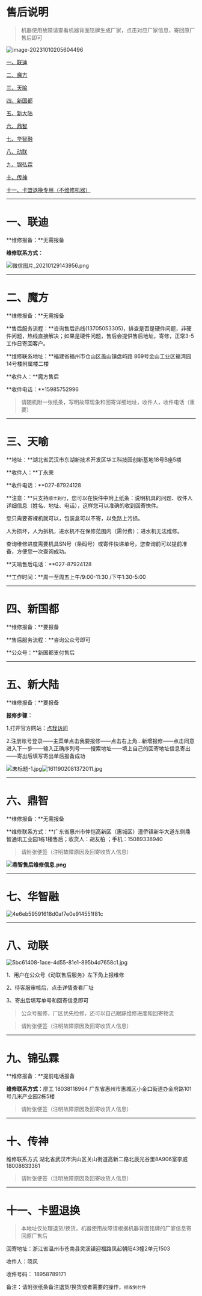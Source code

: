 # 售后说明

> 机器使用故障请查看机器背面铭牌生成厂家，点击对应厂家信息，寄回原厂售后即可

![image-20231010205604496](https://wiki.zjkmkj.com/media/202310102056586.png)

[一、联迪](#一、联迪)

[二、魔方](#二、魔方)

[三、天喻](#三、天喻)

[四、新国都](#四、新国都)

[五、新大陆](#五、新大陆)

[六、鼎智](#六、鼎智)

[七、华智融](#七、华智融)

[八、动联](#八、动联)

[九、锦弘霖](#九、锦弘霖)

[十、传神](#十、传神)

[十一、卡盟退换专用（不维修机器）](#十一、卡盟退换)

---

# 一、联迪

**维修报备：**无需报备

**维修联系方式：**

![微信图片_20210129143956.png](../media/1611902421579554.png)

---

# 二、魔方

**维修报备：**无需报备

**售后服务流程：**咨询售后热线(13705053305)，排查是否是硬件问题，非硬件问题，热线直接解决；如果是硬件问题，售后会提供售后地址，寄修，正常3-5工作日寄回客户。

**维修联系地址：**福建省福州市仓山区盖山镇盘屿路 869号金山工业区福湾园14号楼附属楼二楼

**收件人：**魔方售后

**收件电话：**15985752996

> 请随机附一张纸条，写明故障现象和回寄详细地址，收件人，收件电话（重要）

---

# 三、天喻

**地址：**湖北省武汉市东湖新技术开发区华工科技园创新基地18号B座5楼

**收件人：**丁永荣

**收件电话：**027-87924128

**注意：**只支持`顺丰到付`，您可以在快件中附上纸条：说明机具的问题、收件人详细信息（姓名、地址、电话），这样您可以准确的收到回寄快件。

您只需要寄裸机就可以，包装盒可以不寄，以免路上污损。

人为损坏，人为拆机，进水机不在保修范围内（需付费）；进水机无法维修。

查询维修进度需要机具SN号（条码号）或寄件快递单号，您查询前可以提前准备，方便您一次查询成功。

**天喻售后电话：**027-87924128

**工作时间：**周一至周五上午/9:00-11:30 /下午1:30-5:00

----

# 四、新国都

**维修报备：**要报备

**售后服务流程：**咨询公众号即可

**公众号：**新国都支付售后

---

# 五、新大陆

**维修报备：**要报备

**报修步骤：**

1.打开官方网站：[点我访问](https://www.yposmall.com/posmall/cust/login.do)

2.注册账号登录——主菜单点击我要报修——点击右上角...新增报修——点击同意进入下一步——输入正确序列号——搜索地址——填上自己的回寄地址信息寄出——寄出后填写寄出单后报备成功

![未标题-1.jpg](../media/1611901849103326.jpg)![1611902081372011.jpg](../media/1611902081372011.jpg)

---

# 六、鼎智

**维修报备：**无需报备

**维修联系方式：**广东省惠州市仲恺高新区（惠城区）潼侨镇新华大道东侧鼎智通讯工业园1栋1楼售后；收货人：胡友柏 ；手机：15089338940

> 请附张便签（注明故障原因及回寄收货人信息）

**![鼎智售后维修信息.png](../media/1633918052598926.png)**



---

# 七、华智融

![4e6eb59591618d0af7e0e914551f81c](https://wiki.zjkmkj.com/media/clip_image001.jpg)



---

# 八、动联

![5bc61408-1ace-4d55-81e1-895b4d7658c1.jpg](https://wiki.zjkmkj.com/media/202302132202795.jpg)

1、用户在公众号《动联售后服务》左下角上报维修 

2、待客服审核后，点击详情查看厂址

3、寄出后填写单号和回寄信息即可 

> 公众号报修，厂区优先检修，还可以自己跟踪维修进度和回寄物流

> 请附张便签（注明故障原因及回寄收货人信息）



---

# 九、锦弘霖

**维修报备：**提前电话报备

**维修联系方式**：廖工 18038118964 广东省惠州市惠城区小金口街道办金府路101号几米产业园2栋5楼

> 请附张便签（注明故障原因及回寄收货人信息）



---

# 十、传神

维修联系方式
湖北省武汉市洪山区关山街道高新二路北辰光谷里8A906室李威18008633361

> 请附张便签（注明故障原因及回寄收货人信息）



---

# 十一、卡盟退换

> 本地址仅处理退货/换货，机器使用故障请根据机器背面铭牌的厂家信息寄回原厂售后

回寄地址：浙江省温州市苍南县灵溪镇迎福路凤起朝阳43幢2单元1503

收件人：晓风

收件号码： 18958789171

备注：请附张纸条备注退货/换货或者需要的操作，`拒收到付件`


